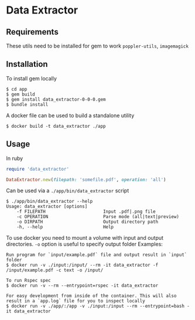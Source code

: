 # Data Extractor

## Requirements
These utils need to be installed for gem to work
`poppler-utils`, `imagemagick`

## Installation
To install gem locally

```console
$ cd app
$ gem build
$ gem install data_extractor-0-0-0.gem
$ bundle install
```

A docker file can be used to build a standalone utility
```console
$ docker build -t data_extractor ./app
```

## Usage
In ruby
```ruby
require 'data_extractor'

DataExtractor.new(filepath: 'somefile.pdf', operation: 'all')
```


Can be used via a `./app/bin/data_extractor` script
```console
$ ./app/bin/data_extractor --help
Usage: data_extractor [options]
    -f FILEPATH                      Input .pdf|.png file
    -c OPERATION                     Parse mode (all|text|preview)
    -o DIRPATH                       Output directory path
    -h, --help                       Help
```

To use docker you need to mount a volume with input and output directories. `-o` option is useful to specify output folder
Examples:
```console
Run program for `input/example.pdf` file and output result in `input` folder
$ docker run -v ./input:/input/ --rm -it data_extractor -f /input/example.pdf -c text -o /input/

To run Rspec spec
$ docker run -v --rm --entrypoint=rspec -it data_extractor

For easy development from inside of the container. This will also result in a `app.log` file for you to inspect locally
$ docker run -v ./app/:/app -v ./input:/input --rm --entrypoint=bash -it data_extractor
```